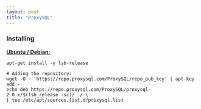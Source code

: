 ```yaml
---
layout: post
title: "ProxySQL"
---
```


### Installing
**[Ubuntu / Debian:][1]**
```shell
apt-get install -y lsb-release

# Adding the repository:
wget -O - 'https://repo.proxysql.com/ProxySQL/repo_pub_key' | apt-key add -
echo deb https://repo.proxysql.com/ProxySQL/proxysql-2.0.x/$(lsb_release -sc)/ ./ \
| tee /etc/apt/sources.list.d/proxysql.list
```


[1]: https://proxysql.com/documentation/ "Official ProxySQL Documentation
"

